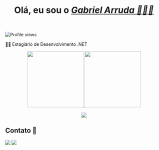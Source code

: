  <h1 align="center">Olá, eu sou o <a href="https://www.linkedin.com/in/gabriel-arruda-08014b1b4/"><i>Gabriel Arruda 👨🏻‍💻</i></a><br><br> </h1>
 <p align="left"> <img src="https://komarev.com/ghpvc/?username=gabrieladstirererer&color=blue" alt="Profile views" /></p>
  
 <p>👨‍💻 Estagiário de Desenvolvimento .NET </p>

<div align="center">
  <a href="https://github.com/gabrieladstirererer">
<img height="180em" src="https://github-readme-stats.vercel.app/api?username=gabrieladstirererer&show_icons=true&theme=transparent&include_all_commits=true&count_private=true"/>
  <img height="180em" src="https://github-readme-stats.vercel.app/api/top-langs/?username=gabrieladstirererer&layout=compact&langs_count=7&theme=transparent"/>
</div>

<p align="center">
  <a href="https://skillicons.dev">
    <img src="https://skillicons.dev/icons?i=html,css,js,bootstrap,jquery,cs,java,dotnet,mysql,git,azure" />
  </a>
</p>

 ## Contato 📱
 <div>
  <a href = "mailto:gabrielarrudaafonso540@gmail.com"><img src="https://img.shields.io/badge/Gmail-D14836?style=for-the-badge&logo=gmail&logoColor=white"></a>
  <a href="https://www.linkedin.com/in/gabriel-arruda-08014b1b4" target="_blank"><img src="https://img.shields.io/badge/-LinkedIn-%230077B5?style=for-the-badge&logo=linkedin&logoColor=white" target="_blank"></a>


